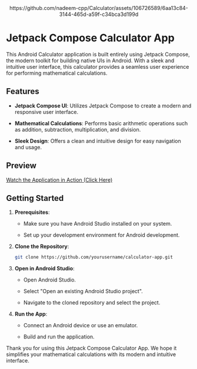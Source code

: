 
<center>
https://github.com/nadeem-cpp/Calculator/assets/106726589/6aa13c84-3144-465d-a59f-c34bca3d199d
</center>

# Jetpack Compose Calculator App

This Android Calculator application is built entirely using Jetpack Compose, the modern toolkit for building native UIs in Android. With a sleek and intuitive user interface, this calculator provides a seamless user experience for performing mathematical calculations.

## Features

- **Jetpack Compose UI**: Utilizes Jetpack Compose to create a modern and responsive user interface.
  
- **Mathematical Calculations**: Performs basic arithmetic operations such as addition, subtraction, multiplication, and division.

- **Sleek Design**: Offers a clean and intuitive design for easy navigation and usage.

## Preview

[Watch the Application in Action (Click Here)](https://youtube.com/shorts/gnSQByB2wu8?feature=share)


## Getting Started

1. **Prerequisites**:

    - Make sure you have Android Studio installed on your system.

    - Set up your development environment for Android development.

2. **Clone the Repository**:

    ```bash
    git clone https://github.com/yourusername/calculator-app.git
    ```

3. **Open in Android Studio**:

    - Open Android Studio.
    
    - Select "Open an existing Android Studio project".

    - Navigate to the cloned repository and select the project.

4. **Run the App**:

    - Connect an Android device or use an emulator.

    - Build and run the application.


Thank you for using this Jetpack Compose Calculator App. We hope it simplifies your mathematical calculations with its modern and intuitive interface.

